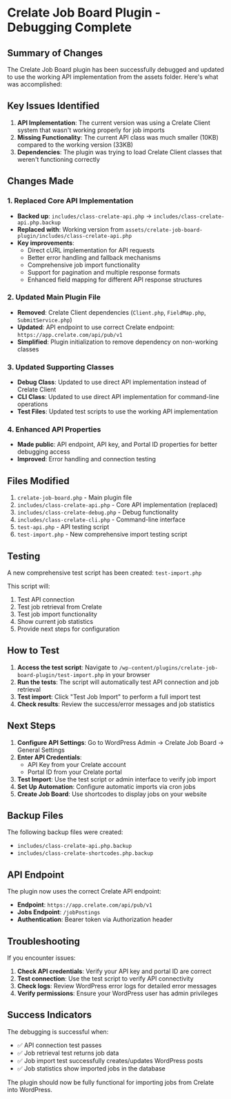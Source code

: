 # Crelate Job Board Plugin - Debugging Complete

## Summary of Changes

The Crelate Job Board plugin has been successfully debugged and updated to use the working API implementation from the assets folder. Here's what was accomplished:

## Key Issues Identified

1. **API Implementation**: The current version was using a Crelate Client system that wasn't working properly for job imports
2. **Missing Functionality**: The current API class was much smaller (10KB) compared to the working version (33KB)
3. **Dependencies**: The plugin was trying to load Crelate Client classes that weren't functioning correctly

## Changes Made

### 1. Replaced Core API Implementation
- **Backed up**: `includes/class-crelate-api.php` → `includes/class-crelate-api.php.backup`
- **Replaced with**: Working version from `assets/crelate-job-board-plugin/includes/class-crelate-api.php`
- **Key improvements**:
  - Direct cURL implementation for API requests
  - Better error handling and fallback mechanisms
  - Comprehensive job import functionality
  - Support for pagination and multiple response formats
  - Enhanced field mapping for different API response structures

### 2. Updated Main Plugin File
- **Removed**: Crelate Client dependencies (`Client.php`, `FieldMap.php`, `SubmitService.php`)
- **Updated**: API endpoint to use correct Crelate endpoint: `https://app.crelate.com/api/pub/v1`
- **Simplified**: Plugin initialization to remove dependency on non-working classes

### 3. Updated Supporting Classes
- **Debug Class**: Updated to use direct API implementation instead of Crelate Client
- **CLI Class**: Updated to use direct API implementation for command-line operations
- **Test Files**: Updated test scripts to use the working API implementation

### 4. Enhanced API Properties
- **Made public**: API endpoint, API key, and Portal ID properties for better debugging access
- **Improved**: Error handling and connection testing

## Files Modified

1. `crelate-job-board.php` - Main plugin file
2. `includes/class-crelate-api.php` - Core API implementation (replaced)
3. `includes/class-crelate-debug.php` - Debug functionality
4. `includes/class-crelate-cli.php` - Command-line interface
5. `test-api.php` - API testing script
6. `test-import.php` - New comprehensive import testing script

## Testing

A new comprehensive test script has been created: `test-import.php`

This script will:
1. Test API connection
2. Test job retrieval from Crelate
3. Test job import functionality
4. Show current job statistics
5. Provide next steps for configuration

## How to Test

1. **Access the test script**: Navigate to `/wp-content/plugins/crelate-job-board-plugin/test-import.php` in your browser
2. **Run the tests**: The script will automatically test API connection and job retrieval
3. **Test import**: Click "Test Job Import" to perform a full import test
4. **Check results**: Review the success/error messages and job statistics

## Next Steps

1. **Configure API Settings**: Go to WordPress Admin → Crelate Job Board → General Settings
2. **Enter API Credentials**: 
   - API Key from your Crelate account
   - Portal ID from your Crelate portal
3. **Test Import**: Use the test script or admin interface to verify job import
4. **Set Up Automation**: Configure automatic imports via cron jobs
5. **Create Job Board**: Use shortcodes to display jobs on your website

## Backup Files

The following backup files were created:
- `includes/class-crelate-api.php.backup`
- `includes/class-crelate-shortcodes.php.backup`

## API Endpoint

The plugin now uses the correct Crelate API endpoint:
- **Endpoint**: `https://app.crelate.com/api/pub/v1`
- **Jobs Endpoint**: `/jobPostings`
- **Authentication**: Bearer token via Authorization header

## Troubleshooting

If you encounter issues:

1. **Check API credentials**: Verify your API key and portal ID are correct
2. **Test connection**: Use the test script to verify API connectivity
3. **Check logs**: Review WordPress error logs for detailed error messages
4. **Verify permissions**: Ensure your WordPress user has admin privileges

## Success Indicators

The debugging is successful when:
- ✅ API connection test passes
- ✅ Job retrieval test returns job data
- ✅ Job import test successfully creates/updates WordPress posts
- ✅ Job statistics show imported jobs in the database

The plugin should now be fully functional for importing jobs from Crelate into WordPress.


